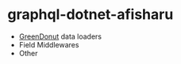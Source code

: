 # graphql-dotnet-afisharu

*  [GreenDonut](https://greendonut.io/) data loaders
* Field Middlewares
*  Other
